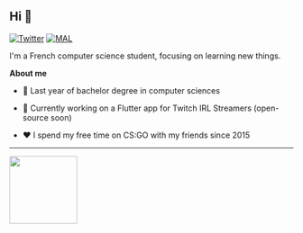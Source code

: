 ## Hi 👋

[![Twitter](https://img.shields.io/badge/Twitter-1DA1F2?style=for-the-badge&logo=twitter&logoColor=white)](https://twitter.com/LezdCS)
[![MAL](https://img.shields.io/badge/Myanimelist-2E51A2?style=for-the-badge&logo=myanimelist&logoColor=white)](https://myanimelist.net/profile/Lezd)

I'm a French computer science student, focusing on learning new things.

**About me**

- 💼 Last year of bachelor degree in computer sciences

- 🔭 Currently working on a Flutter app for Twitch IRL Streamers (open-source soon)

- ❤️ I spend my free time on CS:GO with my friends since 2015


---

<div>
  <img height=120 src="https://github-readme-stats.vercel.app/api/top-langs/?username=LezdCS&hide=html&hide_title=true&hide_border=true&layout=compact&langs_count=8&theme=tokyonight" />
</div>

